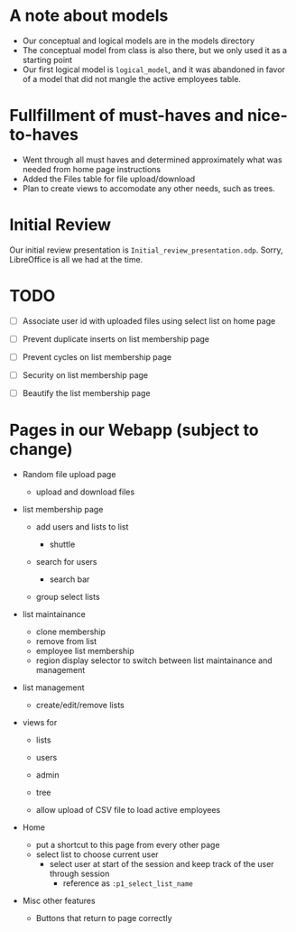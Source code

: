 A note about models
===================
- Our conceptual and logical models are in the models directory
- The conceptual model from class is also there, but we only used it as a starting point
- Our first logical model is `logical_model`, and it was abandoned in favor of a model that did not mangle the active employees table.


Fullfillment of must-haves and nice-to-haves
============================================
- Went through all must haves and determined approximately what was needed from home page instructions
- Added the Files table for file upload/download
- Plan to create views to accomodate any other needs, such as trees.


Initial Review
==============
Our initial review presentation is `Initial_review_presentation.odp`. Sorry, LibreOffice is
all we had at the time.


TODO
====
- [ ] Associate user id with uploaded files using select list on home page
- [ ] Prevent duplicate inserts on list membership page
- [ ] Prevent cycles on list membership page
- [ ] Security on list membership page
- [ ] Beautify the list membership page


Pages in our Webapp (subject to change)
=======================================
- Random file upload page
    - upload and download files

- list membership page
    - add users and lists to list
        - shuttle
    - search for users
        - search bar

    - group select lists

- list maintainance
    - clone membership
    - remove from list
    - employee list membership
    - region display selector to switch between list maintainance and management

- list management
    - create/edit/remove lists

- views for
    - lists
    - users
    - admin

    - tree

    - allow upload of CSV file to load active employees

- Home
    - put a shortcut to this page from every other page
    - select list to choose current user
        - select user at start of the session and keep track of the user through session
            - reference as `:p1_select_list_name`

- Misc other features
    - Buttons that return to page correctly
